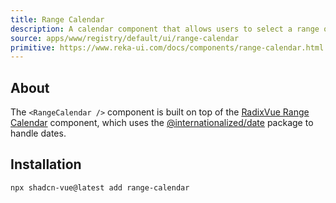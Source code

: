 ```yaml
---
title: Range Calendar
description: A calendar component that allows users to select a range of dates.
source: apps/www/registry/default/ui/range-calendar
primitive: https://www.reka-ui.com/docs/components/range-calendar.html
---
```


<ComponentPreview name="RangeCalendarDemo" />

## About

The `<RangeCalendar />` component is built on top of the [RadixVue Range Calendar](https://www.reka-ui.com/docs/components/date-range-picker.html) component, which uses the [@internationalized/date](https://react-spectrum.adobe.com/internationalized/date/index.html) package to handle dates.

## Installation

```bash
npx shadcn-vue@latest add range-calendar
```
